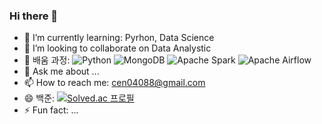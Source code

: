 ### Hi there 👋


- 🌱 I’m currently learning: Pyrhon, Data Science
- 👯 I’m looking to collaborate on Data Analystic
- 🤔 배움 과정: ![Python](https://img.shields.io/badge/python-3670A0?style=for-the-badge&logo=python&logoColor=ffdd54)
![MongoDB](https://img.shields.io/badge/MongoDB-%234ea94b.svg?style=for-the-badge&logo=mongodb&logoColor=white)
![Apache Spark](https://img.shields.io/badge/Apache%20Spark-FDEE21?style=flat-square&logo=apachespark&logoColor=black)
![Apache Airflow](https://img.shields.io/badge/Apache%20Airflow-017CEE?style=for-the-badge&logo=Apache%20Airflow&logoColor=white)
- 💬 Ask me about ...
- 📫 How to reach me: cen04088@gmail.com
- 😄 백준: [![Solved.ac 프로필](http://mazassumnida.wtf/api/v2/generate_badge?boj=cen04088)](https://solved.ac/cen04088)
- ⚡ Fun fact: ...

